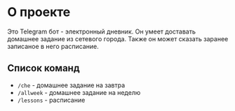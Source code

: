 # О проекте
Это Telegram бот - электронный дневник.
Он умеет доставать домашнее задание из сетевого города.
Также он может сказать заранее записаное в него расписание.

## Список команд
- `/che` - домашнее задание на завтра
- `/allweek` - домашнее задание на неделю
- `/lessons` - расписание
